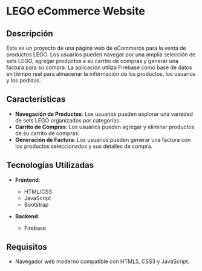 # LEGO eCommerce Website

## Descripción

Este es un proyecto de una página web de eCommerce para la venta de productos LEGO. Los usuarios pueden navegar por una amplia selección de sets LEGO, agregar productos a su carrito de compras y generar una factura para su compra. La aplicación utiliza Firebase como base de datos en tiempo real para almacenar la información de los productos, los usuarios y los pedidos.

## Características

- **Navegación de Productos**: Los usuarios pueden explorar una variedad de sets LEGO organizados por categorías.
- **Carrito de Compras**: Los usuarios pueden agregar y eliminar productos de su carrito de compras.
- **Generación de Factura**: Los usuarios pueden generar una factura con los productos seleccionados y sus detalles de compra.

## Tecnologías Utilizadas

- **Frontend**:
  - HTML/CSS
  - JavaScript 
  - Bootstrap

- **Backend**:
  - Firebase 

## Requisitos

- Navegador web moderno compatible con HTML5, CSS3 y JavaScript.

